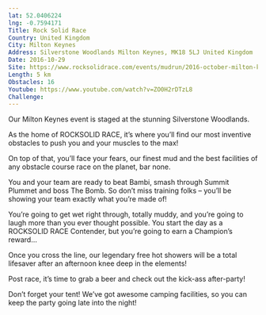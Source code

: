 ```yaml
---
lat: 52.0406224
lng: -0.7594171
Title: Rock Solid Race
Country: United Kingdom
City: Milton Keynes
Address: Silverstone Woodlands Milton Keynes, MK18 5LJ United Kingdom
Date: 2016-10-29
Site: https://www.rocksolidrace.com/events/mudrun/2016-october-milton-keynes/
Length: 5 km
Obstacles: 16
Youtube: https://www.youtube.com/watch?v=ZO0H2rDTzL8
Challenge:
---
```


Our Milton Keynes event is staged at the stunning Silverstone Woodlands.

As the home of ROCKSOLID RACE, it’s where you’ll find our most inventive obstacles to push you and your muscles to the max!

On top of that, you’ll face your fears, our finest mud and the best facilities of any obstacle course race on the planet, bar none.

You and your team are ready to beat Bambi, smash through Summit Plummet and boss The Bomb. So don’t miss training folks – you’ll be showing your team exactly what you’re made of!

You’re going to get wet right through, totally muddy, and you’re going to laugh more than you ever thought possible. You start the day as a ROCKSOLID RACE Contender, but you’re going to earn a Champion’s reward…

Once you cross the line, our legendary free hot showers will be a total lifesaver after an afternoon knee deep in the elements!

Post race, it’s time to grab a beer and check out the kick-ass after-party!

Don’t forget your tent! We’ve got awesome camping facilities, so you can keep the party going late into the night!